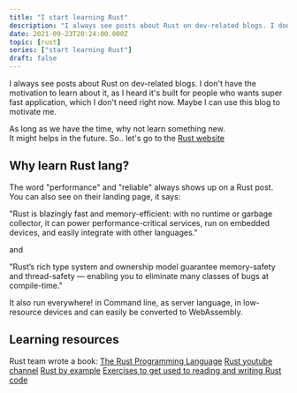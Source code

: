 ```yaml
---
title: "I start learning Rust"
description: "I always see posts about Rust on dev-related blogs. I don't have the motivation to learn about it, as I heard it's built for complex project. Maybe I can use this blog to motivate me. "
date: 2021-09-23T20:24:00.000Z
topic: [rust]
series: ["start learning Rust"]
draft: false
---
```

I always see posts about Rust on dev-related blogs. I don't have the motivation to learn about it, as I heard it's built for people who wants super fast application, which I don't need right now. Maybe I can use this blog to motivate me. 

As long as we have the time, why not learn something new.  
It might helps in the future. So.. let's go to the [Rust website](https://www.rust-lang.org/)

## Why learn Rust lang?
The word "performance" and "reliable" always shows up on a Rust post. You can also see on their landing page, it says:

"Rust is blazingly fast and memory-efficient: with no runtime or garbage collector, it can power performance-critical services, run on embedded devices, and easily integrate with other languages."

and

"Rust’s rich type system and ownership model guarantee memory-safety and thread-safety — enabling you to eliminate many classes of bugs at compile-time."

It also run everywhere! in Command line, as server language, in low-resource devices and can easily be converted to WebAssembly.

## Learning resources
Rust team wrote a book: [The Rust Programming Language](https://doc.rust-lang.org/book/)
[Rust youtube channel](https://www.youtube.com/channel/UCaYhcUwRBNscFNUKTjgPFiA)
[Rust by example](https://doc.rust-lang.org/stable/rust-by-example/)
[Exercises to get used to reading and writing Rust code](https://github.com/rust-lang/rustlings/)



